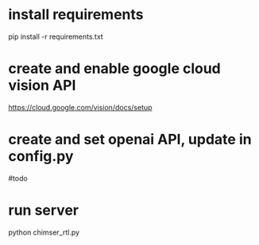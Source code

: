 # install requirements
pip install -r requirements.txt


# create and enable google cloud vision API
https://cloud.google.com/vision/docs/setup

# create and set openai API, update in config.py
#todo 

# run server
python chimser_rtl.py

